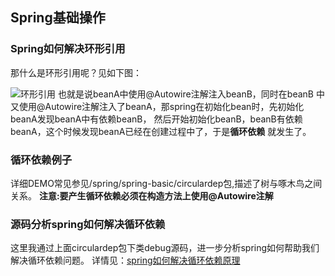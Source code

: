 ## Spring基础操作

### Spring如何解决环形引用
那什么是环形引用呢？见如下图：

![环形引用](http://pv89or3o8.bkt.clouddn.com/circular-deps.png)
也就是说beanA中使用@Autowire注解注入beanB，同时在beanB
中又使用@Autowire注解注入了beanA，那spring在初始化bean时，先初始化beanA发现beanA中有依赖beanB，
然后开始初始化beanB，beanB有依赖beanA，这个时候发现beanA已经在创建过程中了，于是**循环依赖**
就发生了。

### 循环依赖例子
详细DEMO常见参见/spring/spring-basic/circulardep包,描述了树与啄木鸟之间关系。
**注意:要产生循环依赖必须在构造方法上使用@Autowire注解**

### 源码分析spring如何解决循环依赖
这里我通过上面circulardep包下类debug源码，进一步分析spring如何帮助我们解决循环依赖问题。
详情见：[spring如何解决循环依赖原理](spring如何解决循环依赖.md)
